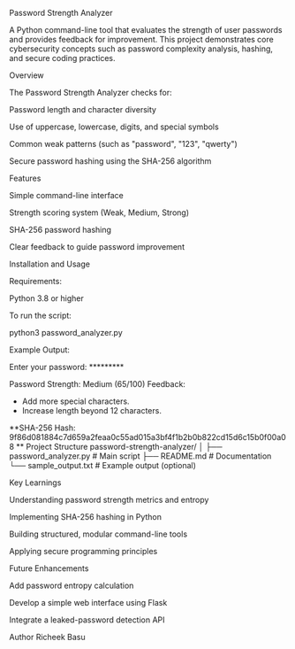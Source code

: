Password Strength Analyzer

A Python command-line tool that evaluates the strength of user passwords and provides feedback for improvement.
This project demonstrates core cybersecurity concepts such as password complexity analysis, hashing, and secure coding practices.

Overview

The Password Strength Analyzer checks for:

Password length and character diversity

Use of uppercase, lowercase, digits, and special symbols

Common weak patterns (such as "password", "123", "qwerty")

Secure password hashing using the SHA-256 algorithm

Features

Simple command-line interface

Strength scoring system (Weak, Medium, Strong)

SHA-256 password hashing

Clear feedback to guide password improvement

Installation and Usage

Requirements:

Python 3.8 or higher

To run the script:

python3 password_analyzer.py


Example Output:

Enter your password: *********

Password Strength: Medium (65/100)
Feedback:
- Add more special characters.
- Increase length beyond 12 characters.

**SHA-256 Hash: 9f86d081884c7d659a2feaa0c55ad015a3bf4f1b2b0b822cd15d6c15b0f00a08
**
Project Structure
password-strength-analyzer/
│
├── password_analyzer.py      # Main script
├── README.md                 # Documentation
└── sample_output.txt         # Example output (optional)

Key Learnings

Understanding password strength metrics and entropy

Implementing SHA-256 hashing in Python

Building structured, modular command-line tools

Applying secure programming principles

Future Enhancements

Add password entropy calculation

Develop a simple web interface using Flask

Integrate a leaked-password detection API


Author
Richeek Basu
